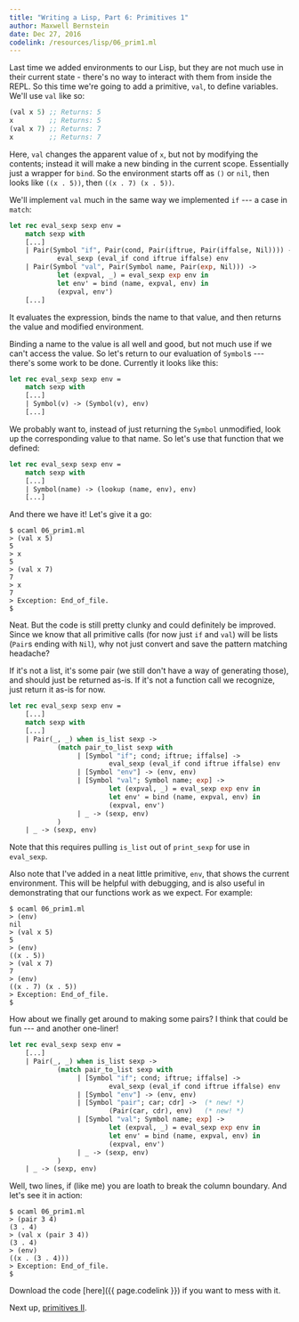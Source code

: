 ```yaml
---
title: "Writing a Lisp, Part 6: Primitives 1"
author: Maxwell Bernstein
date: Dec 27, 2016
codelink: /resources/lisp/06_prim1.ml
---
```


Last time we added environments to our Lisp, but they are not much use in their
current state - there's no way to interact with them from inside the REPL. So
this time we're going to add a primitive, `val`, to define variables. We'll use
`val` like so:

```scheme
(val x 5) ;; Returns: 5
x         ;; Returns: 5
(val x 7) ;; Returns: 7
x         ;; Returns: 7
```

Here, `val` changes the apparent value of `x`, but not by modifying the
contents; instead it will make a new binding in the current scope. Essentially
just a wrapper for `bind`. So the environment starts off as `()` or `nil`, then
looks like `((x . 5))`, then `((x . 7) (x . 5))`.

We'll implement `val` much in the same way we implemented `if` --- a case in
`match`:

```ocaml
let rec eval_sexp sexp env =
    match sexp with
    [...]
    | Pair(Symbol "if", Pair(cond, Pair(iftrue, Pair(iffalse, Nil)))) ->
            eval_sexp (eval_if cond iftrue iffalse) env
    | Pair(Symbol "val", Pair(Symbol name, Pair(exp, Nil))) ->
            let (expval, _) = eval_sexp exp env in
            let env' = bind (name, expval, env) in
            (expval, env')
    [...]
```

It evaluates the expression, binds the name to that value, and then returns the
value and modified environment.

Binding a name to the value is all well and good, but not much use if we can't
access the value. So let's return to our evaluation of `Symbol`s --- there's
some work to be done. Currently it looks like this:

```ocaml
let rec eval_sexp sexp env =
    match sexp with
    [...]
    | Symbol(v) -> (Symbol(v), env)
    [...]
```

We probably want to, instead of just returning the `Symbol` unmodified, look up
the corresponding value to that name. So let's use that function that we
defined:

```ocaml
let rec eval_sexp sexp env =
    match sexp with
    [...]
    | Symbol(name) -> (lookup (name, env), env)
    [...]
```

And there we have it! Let's give it a go:

```
$ ocaml 06_prim1.ml
> (val x 5)
5
> x
5
> (val x 7)
7
> x
7
> Exception: End_of_file.
$
```

Neat. But the code is still pretty clunky and could definitely be improved.
Since we know that all primitive calls (for now just `if` and `val`) will be
lists (`Pair`s ending with `Nil`), why not just convert and save the pattern
matching headache?

If it's not a list, it's some pair (we still don't have a way of generating
those), and should just be returned as-is. If it's not a function call we
recognize, just return it as-is for now.

```ocaml
let rec eval_sexp sexp env =
    [...]
    match sexp with
    [...]
    | Pair(_, _) when is_list sexp ->
            (match pair_to_list sexp with
                 | [Symbol "if"; cond; iftrue; iffalse] ->
                         eval_sexp (eval_if cond iftrue iffalse) env
                 | [Symbol "env"] -> (env, env)
                 | [Symbol "val"; Symbol name; exp] ->
                         let (expval, _) = eval_sexp exp env in
                         let env' = bind (name, expval, env) in
                         (expval, env')
                 | _ -> (sexp, env)
            )
    | _ -> (sexp, env)
```

Note that this requires pulling `is_list` out of `print_sexp` for use in
`eval_sexp`.

Also note that I've added in a neat little primitive, `env`, that shows the
current environment. This will be helpful with debugging, and is also useful in
demonstrating that our functions work as we expect. For example:

```
$ ocaml 06_prim1.ml
> (env)
nil
> (val x 5)
5
> (env)
((x . 5))
> (val x 7)
7
> (env)
((x . 7) (x . 5))
> Exception: End_of_file.
$
```

How about we finally get around to making some pairs? I think that could be
fun --- and another one-liner!

```ocaml
let rec eval_sexp sexp env =
    [...]
    | Pair(_, _) when is_list sexp ->
            (match pair_to_list sexp with
                 | [Symbol "if"; cond; iftrue; iffalse] ->
                         eval_sexp (eval_if cond iftrue iffalse) env
                 | [Symbol "env"] -> (env, env)
                 | [Symbol "pair"; car; cdr] ->  (* new! *)
                         (Pair(car, cdr), env)   (* new! *)
                 | [Symbol "val"; Symbol name; exp] ->
                         let (expval, _) = eval_sexp exp env in
                         let env' = bind (name, expval, env) in
                         (expval, env')
                 | _ -> (sexp, env)
            )
    | _ -> (sexp, env)
```

Well, two lines, if (like me) you are loath to break the column boundary. And
let's see it in action:

```
$ ocaml 06_prim1.ml
> (pair 3 4)
(3 . 4)
> (val x (pair 3 4))
(3 . 4)
> (env)
((x . (3 . 4)))
> Exception: End_of_file.
$
```

Download the code [here]({{ page.codelink }}) if you want to mess with it.

Next up, [primitives II](../07_prim2/).
